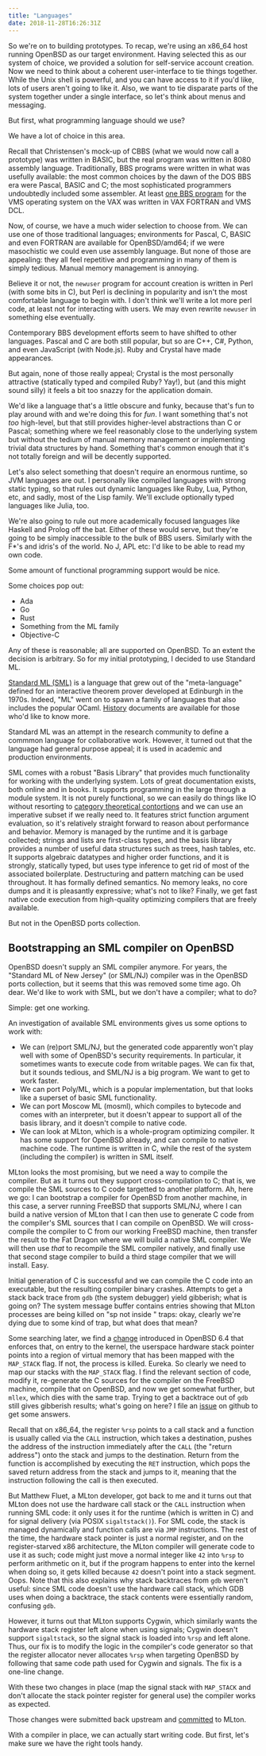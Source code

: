 ```yaml
---
title: "Languages"
date: 2018-11-28T16:26:31Z
---
```


So we're on to building prototypes.  To recap, we're using an x86_64
host running OpenBSD as our target environment.  Having selected
this as our system of choice, we provided a solution for
self-service account creation.  Now we need to think about a
coherent user-interface to tie things together.  While the Unix
shell is powerful, and you can have access to it if you'd like, lots
of users aren't going to like it.  Also, we want to tie disparate
parts of the system together under a single interface, so let's
think about menus and messaging.

But first, what programming language should we use?

We have a lot of choice in this area.

Recall that Christensen's mock-up of CBBS (what we would now call a
prototype) was written in BASIC, but the real program was written in
8080 assembly language.  Traditionally, BBS programs were written in
what was usefully available: the most common choices by the dawn of
the DOS BBS era were Pascal, BASIC and C; the most sophisticated
programmers undoubtedly included some assembler.  At least
[one BBS program](https://www.digiater.nl/openvms/decus/vax89a3/ualr/bbs/)
for the VMS operating system on the VAX was written in VAX FORTRAN
and VMS DCL.

Now, of course, we have a much wider selection to choose from.  We
can use one of those traditional languages; environments for Pascal,
C, BASIC and even FORTRAN are available for OpenBSD/amd64; if we
were masochistic we could even use assembly language.  But none of
those are appealing: they all feel repetitive and programming in
many of them is simply tedious.  Manual memory management is
annoying.

Believe it or not, the `newuser` program for account creation is
written in Perl (with some bits in C), but Perl is declining in
popularity and isn't the most comfortable language to begin with.  I
don't think we'll write a lot more perl code, at least not for
interacting with users.  We may even rewrite `newuser` in something
else eventually.

Contemporary BBS development efforts seem to have shifted to other
languages.  Pascal and C are both still popular, but so are C++, C#,
Python, and even JavaScript (with Node.js).  Ruby and Crystal have
made appearances.

But again, none of those really appeal; Crystal is the most
personally attractive (statically typed and compiled Ruby? Yay!),
but (and this might sound silly) it feels a bit too snazzy for the
application domain.

We'd like a language that's a little obscure and funky, because
that's fun to play around with and we're doing this for _fun_.  I
want something that's not _too_ high-level, but that still provides
higher-level abstractions than C or Pascal; something where we feel
reasonably close to the underlying system but without the tedium of
manual memory management or implementing trivial data structures by
hand.  Something that's common enough that it's not totally foreign
and will be decently supported.

Let's also select something that doesn't require an enormous
runtime, so JVM languages are out.  I personally like compiled
languages with strong static typing, so that rules out dynamic
languages like Ruby, Lua, Python, etc, and sadly, most of the Lisp
family.  We'll exclude optionally typed languages like Julia, too.

We're also going to rule out more academically focused languages
like Haskell and Prolog off the bat.  Either of these would serve,
but they're going to be simply inaccessible to the bulk of BBS
users.  Similarly with the F*'s and idris's of the world.  No J, APL
etc: I'd like to be able to read my own code.

Some amount of functional programming support would be nice.

Some choices pop out:

* Ada
* Go
* Rust
* Something from the ML family
* Objective-C

Any of these is reasonable; all are supported on OpenBSD.  To an
extent the decision is arbitrary.  So for my initial prototyping, I
decided to use Standard ML.

[Standard ML (SML)](http://sml-family.org/)
is a language that grew out of the "meta-language" defined for an
interactive theorem prover developed at Edinburgh in the 1970s.
Indeed, "ML" went on to spawn a family of languages that also
includes the popular OCaml.
[History](http://sml-family.org/history/ML2015-talk.pdf)
documents are available for those who'd like to know more.

Standard ML was an attempt in the research community to define a
commmon language for collaborative work.  However, it turned out
that the language had general purpose appeal; it is used in academic
and production environments.

SML comes with a robust "Basis Library" that provides much
functionality for working with the underlying system.  Lots of great
documentation exists, both online and in books.  It supports
programming in the large through a module system.  It is not purely
functional, so we can easily do things like IO without resorting to
[category theoretical contortions](https://blog.plover.com/prog/burritos.html)
and we can use an imperative subset if we really need to.  It
features strict function argument evaluation, so it's relatively
straight forward to reason about performance and behavior.  Memory
is managed by the runtime and it is garbage collected; strings and
lists are first-class types, and the basis library provides a number
of useful data structures such as trees, hash tables, etc.  It
supports algebraic datatypes and higher order functions, and it is
strongly, statically typed, but uses type inference to get rid of
most of the associated boilerplate.  Destructuring and pattern
matching can be used throughout.  It has formally defined semantics.
No memory leaks, no core dumps and it is pleasantly expressive;
what's not to like?  Finally, we get fast native code execution from
high-quality optimizing compilers that are freely available.

But not in the OpenBSD ports collection.

## Bootstrapping an SML compiler on OpenBSD

OpenBSD doesn't supply an SML compiler anymore.  For years, the
"Standard ML of New Jersey" (or SML/NJ) compiler was in the OpenBSD
ports collection, but it seems that this was removed some time ago.
Oh dear.  We'd like to work with SML, but we don't have a compiler;
what to do?

Simple: get one working.

An investigation of available SML environments gives us some options
to work with:

* We can (re)port SML/NJ, but the generated code apparently
  won't play well with some of OpenBSD's security requirements.
  In particular, it sometimes wants to execute code from
  writable pages.  We can fix that, but it sounds tedious, and
  SML/NJ is a big program.  We want to get to work faster.
* We can port Poly/ML, which is a popular implementation, but
  that looks like a superset of basic SML functionality.
* We can port Moscow ML (mosml), which compiles to bytecode
  and comes with an interpreter, but it doesn't appear to
  support all of the basis library, and it doesn't compile
  to native code.
* We can look at MLton, which is a whole-program optimizing
  compiler.  It has some support for OpenBSD already, and can
  compile to native machine code.  The runtime is written in
  C, while the rest of the system (including the compiler) is
  written in SML itself.

MLton looks the most promising, but we need a way to compile the
compiler.  But as it turns out they support cross-compilation to C;
that is, we compile the SML sources to C code targetted to another
platform. Ah, here we go: I can bootstrap a compiler for OpenBSD
from another machine, in this case, a server running FreeBSD that
supports SML/NJ, where I can build a native version of MLton that I
can then use to generate C code from the compiler's SML sources that
I can compile on OpenBSD.  We will cross-compile the compiler to C
from our working FreeBSD machine, then transfer the result to the
Fat Dragon where we will build a native SML compiler.  We will then
use _that_ to recompile the SML compiler natively, and finally use
that second stage compiler to build a third stage compiler that we
will install.  Easy.

Initial generation of C is successful and we can compile the C code
into an executable, but the resulting compiler binary crashes.
Attempts to get a stack back trace from `gdb` (the system debugger)
yield gibberish; what is going on?  The system message buffer
contains entries showing that MLton processes are being killed on
"sp <n> not inside <range>" traps: okay, clearly we're dying due to
some kind of trap, but what does that mean?

Some searching later, we find a
[change](http://openbsd-archive.7691.n7.nabble.com/stack-pointer-checking-td334747.html)
introduced in OpenBSD 6.4 that enforces that, on entry to the
kernel, the userspace hardware stack pointer points into a region of
virtual memory that has been mapped with the `MAP_STACK` flag.  If
not, the process is killed.  Eureka.  So clearly we need to map our
stacks with the `MAP_STACK` flag.  I find the relevant section of
code, modify it, re-generate the C sources for the compiler on the
FreeBSD machine, compile that on OpenBSD, and now we get somewhat
further, but `mllex`, which dies with the same trap.  Trying to get
a backtrace out of `gdb` still gives gibberish results; what's going
on here?  I file an
[issue](https://github.com/MLton/mlton/issues/277)
on github to get some answers.

Recall that on x86_64, the register `%rsp` points to a call stack
and a function is usually called via the `CALL` instruction, which
takes a destination, pushes the address of the instruction
immediately after the `CALL` (the "return address") onto the stack
and jumps to the destination.  Return from the function is
accomplished by executing the `RET` instruction, which pops the
saved return address from the stack and jumps to it, meaning that
the instruction following the call is then executed.

But Matthew Fluet, a MLton developer, got back to me and it turns
out that MLton does not use the hardware call stack or the `CALL`
instruction when running SML code: it only uses it for the runtime
(which is written in C) and for signal delivery (via POSIX
`sigaltstack()`).  For SML code, the stack is managed dynamically
and function calls are via `JMP` instructions.  The rest of the
time, the hardware stack pointer is just a normal register, and on
the register-starved x86 architecture, the MLton compiler will
generate code to use it as such; code might just move a normal
integer like `42` into `%rsp` to perform arithmetic on it, but if
the program happens to enter into the kernel when doing so, it gets
killed because `42` doesn't point into a stack segment.  Oops.  Note
that this also explains why stack backtraces from `gdb` weren't
useful: since SML code doesn't use the hardware call stack, which
GDB uses when doing a backtrace, the stack contents were essentially
random, confusing `gdb`.

However, it turns out that MLton supports Cygwin, which similarly
wants the hardware stack register left alone when using signals;
Cygwin doesn't support `sigaltstack`, so the signal stack is loaded
into `%rsp` and left alone.  Thus, our fix is to modify the logic in
the compiler's code generator so that the register allocator never
allocates `%rsp` when targeting OpenBSD by following that same code
path used for Cygwin and signals.  The fix is a one-line change.

With these two changes in place (map the signal stack with
`MAP_STACK` and don't allocate the stack pointer register for
general use) the compiler works as expected.

Those changes were submitted back upstream and
[committed](https://github.com/MLton/mlton/commit/c0bee8e42d3aa4a70a0bcc709bca8eac6b35cb4a)
to MLton.

With a compiler in place, we can actually start writing code.  But
first, let's make sure we have the right tools handy.
